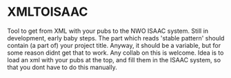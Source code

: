 # XMLTOISAAC
Tool to get from XML with your pubs to the NWO ISAAC system. 
Still in development, early baby steps. The part which reads 'stable pattern' should contain (a part of) your project title. Anyway, it should be a variable, but for some reason didnt get that to work. Any collab on this is welcome. Idea is to load an xml with your pubs at the top, and fill them in the ISAAC system, so that  you dont have to do this manually. 

